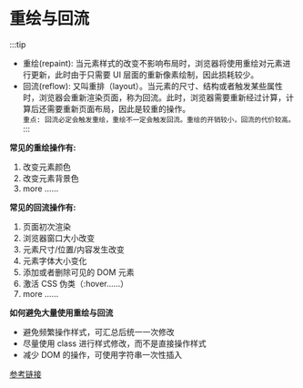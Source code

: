 # 重绘与回流
:::tip
+ 重绘(repaint): 当元素样式的改变不影响布局时，浏览器将使用重绘对元素进行更新，此时由于只需要 UI 层面的重新像素绘制，因此损耗较少。
+ 回流(reflow): 又叫重排（layout）。当元素的尺寸、结构或者触发某些属性时，浏览器会重新渲染页面，称为回流。此时，浏览器需要重新经过计算，计算后还需要重新页面布局，因此是较重的操作。 <br>
`重点: 回流必定会触发重绘，重绘不一定会触发回流。重绘的开销较小，回流的代价较高。`
:::

**常见的重绘操作有:**
1. 改变元素颜色
2. 改变元素背景色
3. more ……

**常见的回流操作有:**
1. 页面初次渲染
2. 浏览器窗口大小改变
3. 元素尺寸/位置/内容发生改变
4. 元素字体大小变化
5. 添加或者删除可见的 DOM 元素
6. 激活 CSS 伪类（:hover……）
7. more ……

**如何避免大量使用重绘与回流**
+ 避免频繁操作样式，可汇总后统一一次修改
+ 尽量使用 class 进行样式修改，而不是直接操作样式
+ 减少 DOM 的操作，可使用字符串一次性插入

[参考链接](https://juejin.im/post/5c87b54ce51d455f7943dddb#chapter-three)
